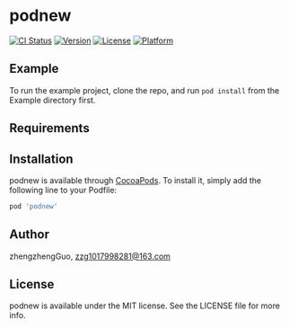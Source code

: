 # podnew

[![CI Status](https://img.shields.io/travis/zhengzhengGuo/podnew.svg?style=flat)](https://travis-ci.org/zhengzhengGuo/podnew)
[![Version](https://img.shields.io/cocoapods/v/podnew.svg?style=flat)](https://cocoapods.org/pods/podnew)
[![License](https://img.shields.io/cocoapods/l/podnew.svg?style=flat)](https://cocoapods.org/pods/podnew)
[![Platform](https://img.shields.io/cocoapods/p/podnew.svg?style=flat)](https://cocoapods.org/pods/podnew)

## Example

To run the example project, clone the repo, and run `pod install` from the Example directory first.

## Requirements

## Installation

podnew is available through [CocoaPods](https://cocoapods.org). To install
it, simply add the following line to your Podfile:

```ruby
pod 'podnew'
```

## Author

zhengzhengGuo, zzg1017998281@163.com

## License

podnew is available under the MIT license. See the LICENSE file for more info.
